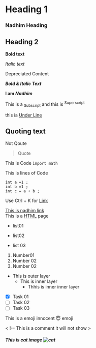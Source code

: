# Heading 1 

### Nadhim Heading

## Heading 2 

**Bold text**

_Italic text_

~~Depreciated Content~~

***Bold & Italic Text***

**I am _Nadhim_**

This is a <sub>Subscript</sub> and this is <sup>Superscript </sup> 

this ia <ins>Under Line </ins>

## Quoting text

Not Qoute

> Quote

This is Code `import math` 

This is lines of Code

```
int a =1 ;
int b =1 ;
int c = a + b ;
```

Use Ctrl + K for [Link](https://google.com)

[This is nadhim link](###Nadhim-Heading)\
This is a [HTML](index.html) page

- list01
* list02
+ list 03

 1. Number01
 2. Number 02
 3. Number 02

* This is outer layer
   + This is inner layer
       - Thhis is inner inner layer

- [x] Task 01
- [ ] Task 02
- [ ] Task 03

This is a emoji innocent :innocent: emoji

< !-- This is a comment it will not show > 
##### This is cat image ![cat](https://upload.wikimedia.org/wikipedia/commons/4/4d/Cat_November_2010-1a.jpg)
